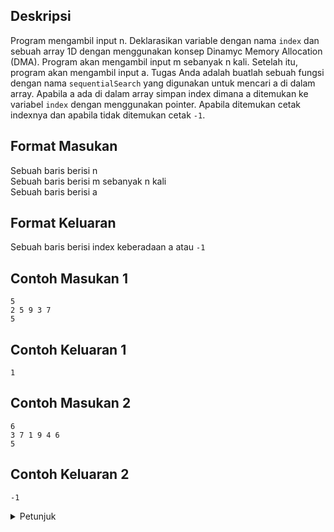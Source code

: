 ## Deskripsi

Program mengambil input n. Deklarasikan variable dengan nama `index` dan sebuah array 1D dengan menggunakan konsep Dinamyc Memory Allocation (DMA). Program akan mengambil input m sebanyak n kali. Setelah itu, program akan mengambil input a. Tugas Anda adalah buatlah sebuah fungsi dengan nama `sequentialSearch` yang digunakan untuk mencari a di dalam array. Apabila a ada di dalam array simpan index dimana a ditemukan ke variabel `index` dengan menggunakan pointer. Apabila ditemukan cetak indexnya dan apabila tidak ditemukan cetak `-1`.

## Format Masukan

Sebuah baris berisi n  
Sebuah baris berisi m sebanyak n kali  
Sebuah baris berisi a

##  Format Keluaran

Sebuah baris berisi index keberadaan a atau `-1`

## Contoh Masukan 1

```
5
2 5 9 3 7
5
```

## Contoh Keluaran 1

```
1
```

## Contoh Masukan 2

```
6
3 7 1 9 4 6
5
```

## Contoh Keluaran 2

```
-1
```
<details>
<summary>Petunjuk</summary>
<ul>
    <li>Inisialisai nilai variable <code>index</code> dengan -1</li>
    <li>Untuk dapat mengubah variabel <code>index</code> buatlah parameter dengan tipe <code>int *</code> agar dapat mengubah nilainya melalui pointer</li>
</ul>
</details>
